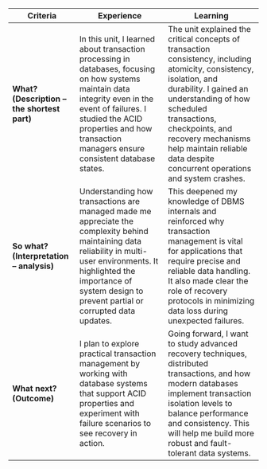 | Criteria                                    | Experience                                                                                                                                                                                                                                      | Learning                                                                                                                                                                                                                                                                                                      |
| ------------------------------------------- | ----------------------------------------------------------------------------------------------------------------------------------------------------------------------------------------------------------------------------------------------- | ------------------------------------------------------------------------------------------------------------------------------------------------------------------------------------------------------------------------------------------------------------------------------------------------------------- |
| **What? (Description – the shortest part)** | In this unit, I learned about transaction processing in databases, focusing on how systems maintain data integrity even in the event of failures. I studied the ACID properties and how transaction managers ensure consistent database states. | The unit explained the critical concepts of transaction consistency, including atomicity, consistency, isolation, and durability. I gained an understanding of how scheduled transactions, checkpoints, and recovery mechanisms help maintain reliable data despite concurrent operations and system crashes. |
| **So what? (Interpretation – analysis)**    | Understanding how transactions are managed made me appreciate the complexity behind maintaining data reliability in multi-user environments. It highlighted the importance of system design to prevent partial or corrupted data updates.       | This deepened my knowledge of DBMS internals and reinforced why transaction management is vital for applications that require precise and reliable data handling. It also made clear the role of recovery protocols in minimizing data loss during unexpected failures.                                       |
| **What next? (Outcome)**                    | I plan to explore practical transaction management by working with database systems that support ACID properties and experiment with failure scenarios to see recovery in action.                                                               | Going forward, I want to study advanced recovery techniques, distributed transactions, and how modern databases implement transaction isolation levels to balance performance and consistency. This will help me build more robust and fault-tolerant data systems.                                           |

